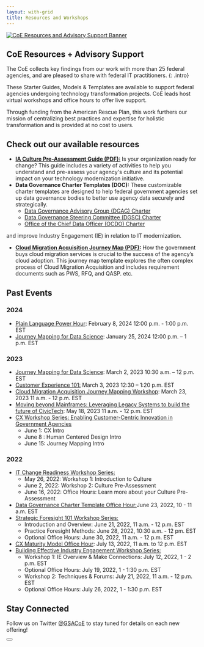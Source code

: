 ```yaml
---
layout: with-grid
title: Resources and Workshops
---
```

<a href="{{site.baseurl}}/images/ResourcesAdvisorySupportBanner.png" target="_blank" rel="noopener noreferrer">
<img src="{{site.baseurl}}/images/ResourcesAdvisorySupportBanner.png" alt="CoE Resources and Advisory Support Banner"></a>

## CoE Resources + Advisory Support 
The CoE collects key findings from our work with more than 25 federal agencies, and are pleased to share with federal IT practitioners.
{: .intro} 

These Starter Guides, Models & Templates are available to support federal agencies undergoing technology transformation projects. CoE leads host virtual workshops and office hours to offer live support.

Through funding from the American Rescue Plan, this work furthers our mission of centralizing best practices and expertise for holistic transformation and is provided at no cost to users.
  
## Check out our available resources
* [**IA Culture Pre-Assessment Guide (PDF):**](https://coe.gsa.gov/docs/CulturePreAssessmentGuide.pdf) Is your organization ready for change? This guide includes a variety of activities to help you understand and pre-assess your agency's culture and its potential impact on your technology modernization initiative.
* **Data Governance Charter Templates (DOC):** These customizable charter templates are designed to help federal government agencies set up data governance bodies to better use agency data securely and strategically. 
  - [Data Governance Advisory Group (DGAG) Charter](https://coe.gsa.gov/docs/DA-CoE-Data-Governance-Advisory-Group-(DGAG)-Charter-Template.docx)
  - [Data Governance Steering Committee (DGSC) Charter](https://coe.gsa.gov/docs/DA-CoE-Data-Governance-Steering-Committee-(DGSC)-Charter-Template.docx)
  - [Office of the Chief Data Officer (OCDO) Charter](https://coe.gsa.gov/docs/DA-CoE-Office-of-the-Chief-Data-Officer-(OCDO)-Charter-Template.docx)
<!-- * [**Strategic Foresight 101: Futures Methods for Government (PDF):**](https://coe.gsa.gov/docs/StrategicForesight101.pdf) This introductory guide was designed to orient you to foresight and design futures methods and help your organization better anticipate risk and prepare proactively for the future.  -->
<!-- * [**CX Maturity Model (PDF):**](https://coe.gsa.gov/docs/CXMaturityModel.pdf) CX work is wide-ranging. The CX Maturity Model was designed to provide organizations with a deeper understanding of how to measure their current maturity, and how to advance to the next level. -->
<!-- * [**Building Effective Industry Engagement Guide (PDF):**](https://coe.gsa.gov/docs/BuildingEffectiveIndustryEngagementGuide.pdf) This guide to was designed to prepare organizations across government to develop -->
and improve Industry Engagement (IE) in relation to IT modernization.
* [**Cloud Migration Acquisition Journey Map (PDF):**](https://coe.gsa.gov/docs/CloudMigration/JourneyMap.pdf) How the government buys cloud migration services is crucial to the success of the agency’s cloud adoption. This journey map template explores the often complex process of Cloud Migration Acquisition and includes requirement documents such as PWS, RFQ, and QASP. etc.

## Past Events
### 2024
* [Plain Language Power Hour](https://gsa.zoomgov.com/webinar/register/WN_YyqbGDowT7mci0ETWy4rPA#/registration): February 8, 2024 12:00 p.m. - 1:00 p.m. EST
* [Journey Mapping for Data Science](https://gsa.zoomgov.com/webinar/register/WN_JVE69RVYTyiTESmIfvTPEw#/registration): January 25, 2024 12:00 p.m. – 1 p.m. EST
  
### 2023
* [Journey Mapping for Data Science](https://www.eventbrite.com/e/journey-mapping-for-data-science-tickets-541636899547): March 2, 2023 10:30 a.m. – 12 p.m. EST
* [Customer Experience 101:](https://www.eventbrite.com/e/lets-talk-transformation-ltt-cx-101-tickets-593330265797) March 3, 2023 12:30 – 1:20 p.m. EST
* [Cloud Migration Acquisition Journey Mapping Workshop](https://www.eventbrite.com/e/journey-mapping-for-cloud-migration-acquisition-tickets-576286166437): March 23, 2023 11 a.m. - 12 p.m. EST
* [Moving beyond Mainframes: Leveraging Legacy Systems to build the future of CivicTech](https://www.eventbrite.com/e/lets-talk-transformation-ltt-moving-beyond-mainframes-5182023-tickets-629222620797): May 18, 2023 11 a.m. - 12 p.m. EST
* [CX Workshop Series: Enabling Customer-Centric Innovation in Government Agencies](https://www.eventbrite.com/e/enabling-customer-centric-innovation-in-government-agencies-cx-workshop-tickets-637527932207)
  - June 1: CX Intro
  - June 8 : Human Centered Design Intro
  - June 15: Journey Mapping Intro

### 2022
* [IT Change Readiness Workshop Series:](https://www.eventbrite.com/e/it-change-readiness-workshop-series-hosted-by-centers-of-excellence-coe-tickets-337459288817)
  - May 26, 2022: Workshop 1: Introduction to Culture
  - June 2, 2022: Workshop 2: Culture Pre-Assessment
  - June 16, 2022: Office Hours: Learn more about your Culture Pre-Assessment
* [Data Governance Charter Template Office Hour:](https://www.eventbrite.com/e/data-analytics-da-coe-data-governance-office-hour-tickets-141474097835)June 23, 2022, 10 - 11 a.m. EST
* [Strategic Foresight 101 Workshop Series:](https://www.eventbrite.com/e/strategic-foresight-101-hosted-by-innovation-adoptionia-coe-tickets-358842978007)
  - Introduction and Overview: June 21, 2022, 11 a.m. - 12 p.m. EST
  - Practice Foresight Methods: June 28, 2022, 10:30 a.m. - 12 pm. EST
  - Optional Office Hours: June 30, 2022, 11 a.m. - 12 p.m. EST
* [CX Maturity Model Office Hour](https://www.eventbrite.com/e/cx-maturity-model-office-hour-tickets-358835936947): July 13, 2022, 11 a.m. to 12 p.m. EST
* [Building Effective Industry Engagement Workshop Series:](https://www.eventbrite.com/e/better-industry-engagement-workshop-series-tickets-377457143477)
  - Workshop 1: IE Overview & Make Connections: July 12, 2022, 1 - 2 p.m. EST
  - Optional Office Hours: July 19, 2022, 1 - 1:30 p.m. EST
  - Workshop 2: Techniques & Forums: July 21, 2022, 11 a.m. - 12 p.m. EST
  - Optional Office Hours: July 26, 2022, 1 - 1:30 p.m. EST

## Stay Connected

Follow us on Twitter <a href="https://twitter.com/GSACoE">@GSACoE</a> to stay tuned for details on each new offering! 



<!-- # Webcasts and Speaking Events

## Previous
### 2020
- [Emerging Technology Forum](https://www.actiac.org/events/emerging-technology-forum-2020) - ACT-IAC
- [REIMAGINE NATION ELC 2020](https://www.actiac.org/events/reimagine-nation-elc-2020) - ACT-IAC
- [Plain Language Summit 2020](https://www.eventbrite.com/e/plain-language-summit-2020-tickets-123357494587)- Digital.gov
- [AI World Government](https://www.aiworldgov.com/) - AI World Government
- [Cloud Together Virtual Summit](https://www.fedscoop.com/events/cloud-together-summit/) - Fedscoop
- [Machines and the AI Journey](https://www.govevents.com/details/41464/machines-and-the-ai-journey/) - GovEvents
- [Techqueria's Latinx Heritage Month Celebration 2020](https://hopin.to/events/techqueria-latinx-heritage-month-celebration-2020)- Techqueria
- [IT Modernization Summit](https://fcw.com/modernization) - FCW
- [Delivering an Omnichannel Experience through Robust Knowledge Management](https://www.eventbrite.com/e/delivering-an-omnichannel-experience-through-robust-knowledge-management-tickets-89647350639) -  Dorris Consulting International
- [Citizen Experience Seminar](https://carahevents.carahsoft.com/Event/Register/142313-web-event) - Carahsoft Technology
- [What Does Agile Look Like In Government?](https://www.govloop.com/training/july-8-what-does-agile-look-like-in-government/)- Govloop
- [The Role of Emerging Technology in the Federal Emergency Response Virtual Summit](https://atarc.org/event/emerging-tech-pandemic-2020/#register) - ATARC
- [Data Champions, Online - Governmen](https://dco-gov.coriniumintelligence.com/) - Corinium Events
- [Securing the Complex Ecosystem of Hybrid Cloud](http://events.r20.constantcontact.com/register/event?oeidk=a07eh465nvnf670060f&llr=okdzyycab) - Homeland Security Dialouge Forum
- [Genuis Machines: Purchasing with the Power of Artifical Intelligence](https://www.defenseone.com/feature/genius-machines-purchasing-with-the-power-of-artificial-intelligence/) - Defense One
- [Keys to Managing Your Multi-Cloud Strategy](https://www.govexec.com/feature/keys-to-managing-your-multi-cloud-strategy/?oref=ge-events-upcoming) - Government Executive
- [A Program to Build Industry - Federal Government Partnerships](https://www.scaleupusa.xyz/courses/ai-center-of-excellence-at-gsa) - ScaleUP USA
- [How AI is Being Applied at GSA Centers of Excellence](https://my.demio.com/recording/1dyYDiA4) - AI in Government
- [How to Utilize the Open Source Jupyter Project for your Research](https://www.eventbrite.com/e/how-to-utilize-the-open-source-jupyter-project-for-your-research-registration-100790194184) - DigitalGov
- [Citizen Engagement Summit](https://fcw.com/citizen) - FCW
- [2nd Annual Intelligence Community IT Day](https://nova.afceachapters.org/event/2nd-annual-intelligence-community-it-day) - AFCEA NOVA
- [On Ramp To CX](https://www.actiac.org/events/act-iac-customer-experience-coi-cx-ramp-january-2020) - ACT-IAC

### 2019
- [Medallia City Tour Washington, DC](https://events.medallia.com/city-tour-wa-dc-dec12-19)- (Medallia)
- [ATARC IT Modernization Summit](https://atarc.org/event/it-modernization-2019-12/)- (ATARC)
- [Human Centered Design for Government Innovation and Effective Outcomes](https://event.on24.com/eventRegistration/EventLobbyServlet?target=reg30.jsp&referrer=&eventid=2138225&sessionid=1&key=D23B19C1776753E6D08D2AAF55DB8D95&regTag=&sourcepage=register)- (ACT-IAC)
- [BOLDGOV: Ideas in Tech, Workforce and Management](https://www.govexec.com/feature/bold-livestream/)- (GovExec)
- [Protecting Data, Driving Insights: Data Strategies for Federal Agencies](https://www.govexec.com/feature/protecting-data-driving-insights/?oref=ge-events-upcoming)- (Government Executive)
- [Creating Excellent CX - The Need for Updated Customer Service Management](https://go.govloop.com/customer-service-management-on-demand.html)- (Govloop)
- [Data Driven Government](https://datadrivengovernment.com/)- (Predictive Analytics World)
- [West Point Diversity and Inclusion Leadership Conference](https://www.westpointaog.org/diversityconference) (United States Military Academy at West Point Alumni Association)
- [Season 2: Episode 15 Matt Montaño on IT Modernization through Collaborative Partnerships, Agile Methodologies](https://governmentciomedia.com/matt-montano-centers-excellence-director-gsa) (GovernmentCIO)
- [Carahsoft-ATARC Federal Cloud Marketplace Forum](https://atarc.org/event/2019-fed-cloud-marketplace-forum/) (ATARC)
- [Cloud Management Briefing](https://atarc.org/event/cloud-mgmt-briefing/) (ATARC)
- [ACT IAC CX Summit](https://www.actiac.org/events/2019-cx-summit) (ACT-IAC)
- [CXO Tech Forum: Acquisition Innovation](https://www.governmentciomedia.com/cxo-tech-forum-acquisition-innovation-2019/) (GovernmentCIO)
- [Securing the Citizen Experience](https://www.govexec.com/feature/securing-the-citizen-experience/) (NextGov)
- [CX NYC 2019](https://go.forrester.com/event/cx-nyc/) (Forrester)
- [Federal Computer Security Managers' Forum - 2 day Annual Offsite Meeting 2019](https://csrc.nist.gov/Events/2019/Federal-Computer-Security-Managers-Forum-2-day) (NIST)
- [Strategic Government Communications Conference](https://www.aliconferences.com/events/strategic-government-communications-for-public-affairs-washington-d-c/) (ALI)
- [IT Modernization Summit](https://www.fedscoop.com/events/it-modernization-summit/2019/) (Fedscoop)
- [Updates on the Centers of Excellence program at GSA](https://govmatters.tv/updates-on-the-centers-of-excellence-program-at-gsa) (GovMatters)

### 2018
- [Promoting Excellence from the Center](https://glc2.workcast.com/clusterSVCFS1/NAS/OnDemand/11321/2297136761556365/Media/11321_20190318141735838_govexec120319odv1.mp4) (NextGov)
- [Adobe Digital Government Technology Conference](https://www.carahsoft.com/vendors/adobe/2018-adobe-gov-con) (Adobe/Carahsoft)
-->

<button onclick="btt()" id="btt"></button>
